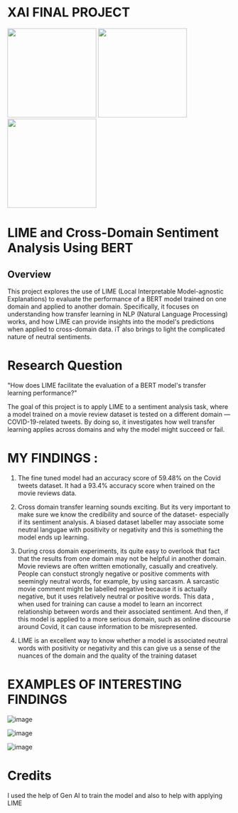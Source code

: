 # XAI FINAL PROJECT

<img src="https://github.com/user-attachments/assets/f6aec4bd-bea7-40b5-b9ee-b3ba56e24b7c" width="200"/> 
<img src="https://github.com/user-attachments/assets/66a84e10-bffe-418e-9396-763fbc5dab87" width="200"/> 
<img src="https://github.com/user-attachments/assets/27c1d3dc-efad-44ae-8bfb-6d06111c36ca" width="200"/>



# LIME and Cross-Domain Sentiment Analysis Using BERT
## Overview
This project explores the use of LIME (Local Interpretable Model-agnostic Explanations) to evaluate the performance of a BERT model trained on one domain and applied to another domain. Specifically, it focuses on understanding how transfer learning in NLP (Natural Language Processing) works, and how LIME can provide insights into the model's predictions when applied to cross-domain data. iT also brings to light the complicated nature of neutral sentiments.

# Research Question
"How does LIME facilitate the evaluation of a BERT model's transfer learning performance?"

The goal of this project is to apply LIME to a sentiment analysis task, where a model trained on a movie review dataset is tested on a different domain — COVID-19-related tweets. By doing so, it investigates how well transfer learning applies across domains and why the model might succeed or fail.

# MY FINDINGS :
1. The fine tuned model had an accuracy score of 59.48% on the Covid tweets dataset. It had a 93.4% accuracy score when trained on the movie reviews data. 
1. Cross domain transfer learning sounds exciting. But its very important to make sure we know the credibility and source of the dataset- especially if its sentiment analysis. A biased dataset labeller may associate some neutral langugae with positivity or negativity and this is something the model ends up learning.
   
2. During cross domain experiments, its quite easy to overlook that fact that the results from one domain may not be helpful in another domain. Movie reviews are often written emotionally, casually and creatively. People can constuct strongly negative or positive comments with seemingly neutral words, for example, by using sarcasm. A sarcastic movie comment might be labelled negative because it is actually negative, but it uses relatively neutral or positive words. This data , when used for training can cause a model to learn an incorrect relationship between words and their associated sentiment. And then, if this model is applied to a more serious domain, such as online discourse around Covid, it can cause information to be misrepresented.

3. LIME is an excellent way to know whether a model is associated neutral words with positivity or negativity and this can give us a sense of the nuances of the  domain and the quality of the training dataset 

 
# EXAMPLES OF INTERESTING FINDINGS
![image](https://github.com/user-attachments/assets/06e6ac93-e536-4070-a134-965e0d20bc6f)

![image](https://github.com/user-attachments/assets/0d897d59-d6f6-4daa-8069-d6b2ce4eb66a)

![image](https://github.com/user-attachments/assets/6090ce68-5e1b-4366-8713-cd34c9b35ccd)



# Credits 
I used the help of Gen AI to train the model and also to help with applying LIME
